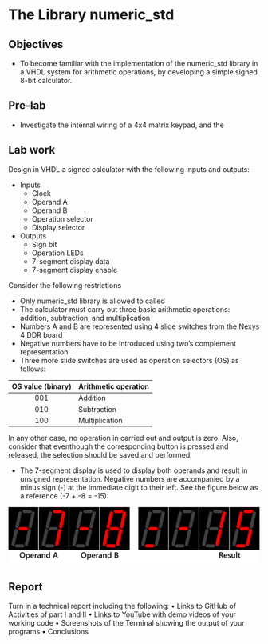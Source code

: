 # The Library numeric_std

## Objectives

* To become familiar with the implementation of the numeric_std library in a VHDL system for arithmetic operations, by developing a simple signed 8-bit calculator.

## Pre-lab

* Investigate the internal wiring of a 4x4 matrix keypad, and the 

## Lab work

Design in VHDL a signed calculator with the following inputs and outputs:

* Inputs
  * Clock
  * Operand A
  * Operand B
  * Operation selector
  * Display selector 
* Outputs
  * Sign bit
  * Operation LEDs 
  * 7-segment display data
  * 7-segment display enable

Consider the following restrictions
  
  * Only numeric_std library is allowed to called
  * The calculator must carry out three basic arithmetic operations: addition, subtraction, and multiplication
  * Numbers A and B are represented using 4 slide switches from the Nexys 4 DDR board
  * Negative numbers have to be introduced using two’s complement representation
  * Three more slide switches are used as operation selectors (OS) as follows:

OS value (binary)  | Arithmetic operation
:----------------: | --------------------
001                | Addition
010                | Subtraction
100                | Multiplication

In any other case, no operation in carried out and output is zero. Also, consider that eventhough the corresponding button is pressed and released, the selection should be saved and performed.

  * The 7-segment display is used to display both operands and result in unsigned representation. Negative numbers are accompanied by a minus sign (-) at the immediate digit to their left. See the figure below as a reference (-7 + -8 = -15):

![7-segment display setup](img/fig01.png)

## Report

Turn in a technical report including the following:
•	Links to GitHub of Activities of part I and II
•	Links to YouTube with demo videos of your working code
•	Screenshots of the Terminal showing the output of your programs
•	Conclusions
